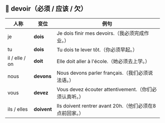 ## 🚪 devoir（必须 / 应该 / 欠）

| 人称    | 变位    | 例句    |
| -------- | ------- | ------------ |
| je    | **dois**    | Je dois finir mes devoirs.（我必须完成作业。）  |
| tu    | **dois**    | Tu dois te lever tôt.（你必须早起。） |
| il / elle / on | **doit** | Elle doit aller à l'école.（她必须去上学。）  |
| nous     | **devons**  | Nous devons parler français.（我们必须说法语。）  |
| vous  | **devez**   | Vous devez écouter attentivement.（你们必须认真听。） |
| ils / elles    | **doivent** | Ils doivent rentrer avant 20h.（他们必须在8点前回家。） |

